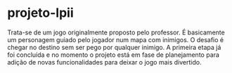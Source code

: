 # projeto-lpii
Trata-se de um jogo originalmente proposto pelo professor. É basicamente um personagem guiado pelo jogador num mapa com inimigos. O desafio é chegar no destino sem ser pego por qualquer inimigo. A primeira etapa já foi concluída e no momento o projeto está em fase de planejamento para adição de novas funcionalidades para deixar o jogo mais divertido.
